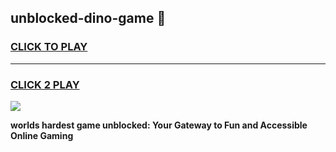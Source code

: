 
## unblocked-dino-game 👋
<h3>
<a href="https://premium.freeplayer.one?title=unblocked-dino-game&ref=14F">CLICK TO PLAY</a></h3>
<hr>

<h3>
<a href="https://premium.freeplayer.one?title=unblocked-dino-game&ref=14F">CLICK 2 PLAY</a>
  
</h3>

<a href="https://premium.freeplayer.one?title=unblocked-dino-game&ref=12F/"><img src="https://clearcache.store/games.png"></a>


**worlds hardest game unblocked: Your Gateway to Fun and Accessible Online Gaming**
